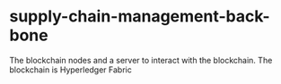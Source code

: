 # supply-chain-management-back-bone
The blockchain nodes and a server to interact with the blockchain. The blockchain is Hyperledger Fabric
